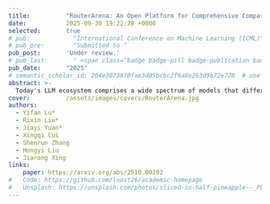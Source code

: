 ```yaml
---
title:          "RouterArena: An Open Platform for Comprehensive Comparison of LLM Routers"
date:           2025-09-30 19:22:28 +0000
selected:       true
# pub:            "International Conference on Machine Learning (ICML)"
# pub_pre:        "Submitted to "
pub_post:       'Under review.'
# pub_last:       ' <span class="badge badge-pill badge-publication badge-success">Spotlight</span>'
pub_date:       "2025"
# semantic_scholar_id: 204e3073870fae3d05bcbc2f6a8e263d9b72e776  # use this to retrieve citation count
abstract: >-
  Today's LLM ecosystem comprises a wide spectrum of models that differ in size, capability, and cost. No single model is optimal for all scenarios; hence, LLM routers have become essential for selecting the most appropriate model under varying circumstances. However, the rapid emergence of various routers makes choosing the right one increasingly challenging. To address this problem, we need a comprehensive router comparison and a standardized leaderboard, similar to those available for models. In this work, we introduce RouterArena, the first open platform enabling comprehensive comparison of LLM routers. RouterArena has (1) a principally constructed dataset with broad knowledge domain coverage, (2) distinguishable difficulty levels for each domain, (3) an extensive list of evaluation metrics, and (4) an automated framework for leaderboard updates. Leveraging our framework, we have produced the initial leaderboard with detailed metrics comparison as shown in Figure 1. We will make our platform open to the public soon.
cover:          /assets/images/covers/RouterArena.jpg
authors:
  - Yifan Lu*
  - Rixin Liu*
  - Jiayi Yuan*
  - Xingqi Cui
  - Shenrun Zhang
  - Hongyi Liu
  - Jiarong Xing
links:
    paper: https://arxiv.org/abs/2510.00202
#   Code: https://github.com/luost26/academic-homepage
#   Unsplash: https://unsplash.com/photos/sliced-in-half-pineapple--_PLJZmHZzk
---
```


